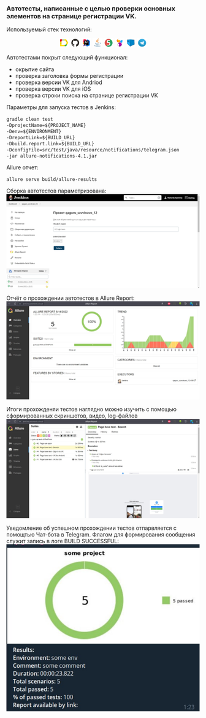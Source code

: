 ### Автотесты, написанные с целью проверки основных элементов на странице регистрации VK.
Используемый стек технологий:
<p align="center">
<img width="5%" title="Allure_Report" src="imeg/Allure_Report.svg">
<img width="5%" title="Github" src="imeg/Github.svg">
<img width="5%" title="Intelij_IDEA" src="imeg/Intelij_IDEA.svg">
<img width="5%" title="Java" src="imeg/Java.svg">
<img width="5%" title="JUnit5" src="imeg/JUnit5.svg">
<img width="5%" title="Selenide" src="imeg/Selenide.svg">
<img width="5%" title="Selenoid" src="imeg/Selenoid.svg">
<img width="5%" title="Telegram" src="imeg/Telegram.svg">
</p>

Автотестами покрыт следующий функционал:
* окрытие сайта
* проверка заголовка формы регистрации
* проверка версии VK для Andriod
* проверка версии VK для iOS
* проверка строки поиска на странице регистрации VK

Параметры для запуска тестов в Jenkins:
```
gradle clean test
-DprojectName=${PROJECT_NAME}
-Denv=${ENVIRONMENT}
-DreportLink=${BUILD_URL}
-Dbuild.report.link=${BUILD_URL}
-DconfigFile=src/test/java/resource/notifications/telegram.json
-jar allure-notifications-4.1.jar
```

Allure отчет:
 ```
allure serve build/allure-results
 ```

Сборка автотестов параметризована:
![](src/test/java/resource/Jenk.png)

Отчёт о прохождении автотестов в Allure Report:
![](src/test/java/resource/allure_1.jpg)

Итоги прохожденяи тестов наглядно можно изучить с помощью сформированных скриншотов, видео, log-файлов 
![](src/test/java/resource/allure_2.jpg)

Уведомление об успешном прохождении тестов отпарвляется с помощтью Чат-бота в Telegram. Флагом для формирования сообщения служит запись в логе BUILD SUCCESSFUL: 
![](src/test/java/resource/teleg_bot.jpg)